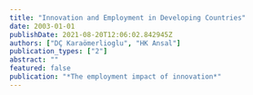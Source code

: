 ```yaml
---
title: "Innovation and Employment in Developing Countries"
date: 2003-01-01
publishDate: 2021-08-20T12:06:02.842945Z
authors: ["DÇ Karaömerlioglu", "HK Ansal"]
publication_types: ["2"]
abstract: ""
featured: false
publication: "*The employment impact of innovation*"
---
```


